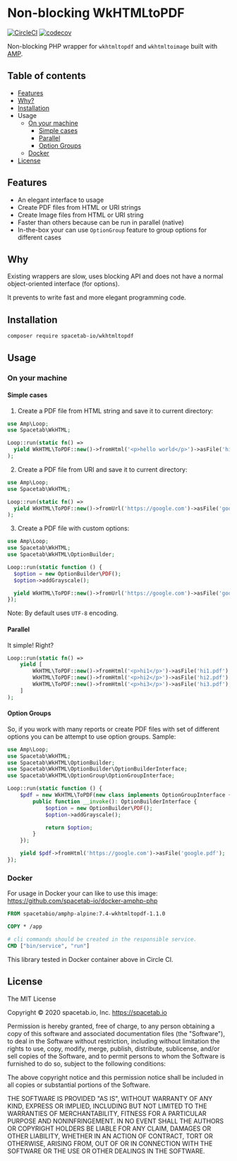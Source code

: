 Non-blocking WkHTMLtoPDF
========================

[![CircleCI](https://circleci.com/gh/spacetab-io/wkhtmltopdf-php/tree/master.svg?style=svg)](https://circleci.com/gh/spacetab-io/wkhtmltopdf-php/tree/master)
[![codecov](https://codecov.io/gh/spacetab-io/wkhtmltopdf-php/branch/master/graph/badge.svg)](https://codecov.io/gh/spacetab-io/wkhtmltopdf-php)

Non-blocking PHP wrapper for `wkhtmltopdf` and `wkhtmltoimage` built with [AMP](https://amphp.org).

## Table of contents

* [Features](#features)
* [Why?](#why)
* [Installation](#installation)
* Usage
    + [On your machine](#on-your-machine)
        - [Simple cases](#simple-cases)
        - [Parallel](#parallel)
        - [Option Groups](#option-groups)
    + [Docker](#docker)
* [License](#license)

## Features

* An elegant interface to usage
* Create PDF files from HTML or URI strings
* Create Image files from HTML or URI string
* Faster than others because can be run in parallel (native)
* In-the-box your can use `OptionGroup` feature to group options for different cases  

## Why

Existing wrappers are slow, uses blocking API and does not have a normal object-oriented interface (for options).

It prevents to write fast and more elegant programming code. 

## Installation

```bash
composer require spacetab-io/wkhtmltopdf
```

## Usage

### On your machine
#### Simple cases

1. Create a PDF file from HTML string and save it to current directory:

```php
use Amp\Loop;
use Spacetab\WkHTML;

Loop::run(static fn() => 
  yield WkHTML\ToPDF::new()->fromHtml('<p>hello world</p>')->asFile('hi.pdf')
);
```

2. Create a PDF file from URI and save it to current directory:

```php
use Amp\Loop;
use Spacetab\WkHTML;

Loop::run(static fn() => 
  yield WkHTML\ToPDF::new()->fromUrl('https://google.com')->asFile('google.pdf')
);
```

3. Create a PDF file with custom options:

```php
use Amp\Loop;
use Spacetab\WkHTML;
use Spacetab\WkHTML\OptionBuilder;

Loop::run(static function () {
  $option = new OptionBuilder\PDF();
  $option->addGrayscale();

  yield WkHTML\ToPDF::new()->fromUrl('https://google.com')->asFile('google.pdf');
});
```

Note: By default uses `UTF-8` encoding.

#### Parallel

It simple! Right?

```php
Loop::run(static fn() =>
    yield [
        WkHTML\ToPDF::new()->fromHtml('<p>hi1</p>')->asFile('hi1.pdf'),
        WkHTML\ToPDF::new()->fromHtml('<p>hi2</p>')->asFile('hi2.pdf'),
        WkHTML\ToPDF::new()->fromHtml('<p>hi3</p>')->asFile('hi3.pdf'),
    ]
);
```

#### Option Groups

So, if you work with many reports or create PDF files with set of different options 
you can be attempt to use option groups. Sample:

```php
use Amp\Loop;
use Spacetab\WkHTML;
use Spacetab\WkHTML\OptionBuilder;
use Spacetab\WkHTML\OptionBuilder\OptionBuilderInterface;
use Spacetab\WkHTML\OptionGroup\OptionGroupInterface;

Loop::run(static function () {
    $pdf = new WkHTML\ToPDF(new class implements OptionGroupInterface {
        public function __invoke(): OptionBuilderInterface {
            $option = new OptionBuilder\PDF();
            $option->addGrayscale();

            return $option;
        }
    });

    yield $pdf->fromHtml('https://google.com')->asFile('google.pdf');
});
```   

### Docker

For usage in Docker your can like to use this image:
https://github.com/spacetab-io/docker-amphp-php

```Dockerfile
FROM spacetabio/amphp-alpine:7.4-wkhtmltopdf-1.1.0

COPY * /app

# cli commands should be created in the responsible service. 
CMD ["bin/service", "run"]
```

This library tested in Docker container above in Circle CI.

## License

The MIT License

Copyright © 2020 spacetab.io, Inc. https://spacetab.io

Permission is hereby granted, free of charge, to any person obtaining a copy
of this software and associated documentation files (the "Software"), to deal
in the Software without restriction, including without limitation the rights
to use, copy, modify, merge, publish, distribute, sublicense, and/or sell
copies of the Software, and to permit persons to whom the Software is
furnished to do so, subject to the following conditions:

The above copyright notice and this permission notice shall be included in
all copies or substantial portions of the Software.

THE SOFTWARE IS PROVIDED "AS IS", WITHOUT WARRANTY OF ANY KIND, EXPRESS OR
IMPLIED, INCLUDING BUT NOT LIMITED TO THE WARRANTIES OF MERCHANTABILITY,
FITNESS FOR A PARTICULAR PURPOSE AND NONINFRINGEMENT. IN NO EVENT SHALL THE
AUTHORS OR COPYRIGHT HOLDERS BE LIABLE FOR ANY CLAIM, DAMAGES OR OTHER
LIABILITY, WHETHER IN AN ACTION OF CONTRACT, TORT OR OTHERWISE, ARISING FROM,
OUT OF OR IN CONNECTION WITH THE SOFTWARE OR THE USE OR OTHER DEALINGS IN
THE SOFTWARE.


